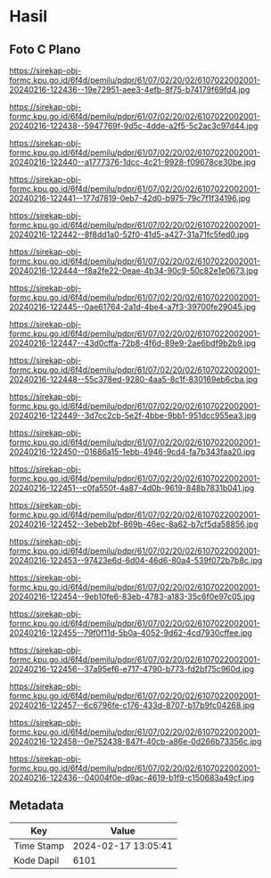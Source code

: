 # Hasil

## Foto C Plano

https://sirekap-obj-formc.kpu.go.id/6f4d/pemilu/pdpr/61/07/02/20/02/6107022002001-20240216-122436--19e72951-aee3-4efb-8f75-b74179f69fd4.jpg

https://sirekap-obj-formc.kpu.go.id/6f4d/pemilu/pdpr/61/07/02/20/02/6107022002001-20240216-122438--5947769f-9d5c-4dde-a2f5-5c2ac3c97d44.jpg

https://sirekap-obj-formc.kpu.go.id/6f4d/pemilu/pdpr/61/07/02/20/02/6107022002001-20240216-122440--a1777376-1dcc-4c21-9928-f09678ce30be.jpg

https://sirekap-obj-formc.kpu.go.id/6f4d/pemilu/pdpr/61/07/02/20/02/6107022002001-20240216-122441--177d7819-0eb7-42d0-b975-79c7f1f34196.jpg

https://sirekap-obj-formc.kpu.go.id/6f4d/pemilu/pdpr/61/07/02/20/02/6107022002001-20240216-122442--8f8dd1a0-52f0-41d5-a427-31a71fc5fed0.jpg

https://sirekap-obj-formc.kpu.go.id/6f4d/pemilu/pdpr/61/07/02/20/02/6107022002001-20240216-122444--f8a2fe22-0eae-4b34-90c9-50c82e1e0673.jpg

https://sirekap-obj-formc.kpu.go.id/6f4d/pemilu/pdpr/61/07/02/20/02/6107022002001-20240216-122445--0ae61764-2a1d-4be4-a7f3-39700fe29045.jpg

https://sirekap-obj-formc.kpu.go.id/6f4d/pemilu/pdpr/61/07/02/20/02/6107022002001-20240216-122447--43d0cffa-72b8-4f6d-89e9-2ae6bdf9b2b9.jpg

https://sirekap-obj-formc.kpu.go.id/6f4d/pemilu/pdpr/61/07/02/20/02/6107022002001-20240216-122448--55c378ed-9280-4aa5-8c1f-830169eb6cba.jpg

https://sirekap-obj-formc.kpu.go.id/6f4d/pemilu/pdpr/61/07/02/20/02/6107022002001-20240216-122449--3d7cc2cb-5e2f-4bbe-9bb1-951dcc955ea3.jpg

https://sirekap-obj-formc.kpu.go.id/6f4d/pemilu/pdpr/61/07/02/20/02/6107022002001-20240216-122450--01686a15-1ebb-4946-9cd4-fa7b343faa20.jpg

https://sirekap-obj-formc.kpu.go.id/6f4d/pemilu/pdpr/61/07/02/20/02/6107022002001-20240216-122451--c0fa550f-4a87-4d0b-9619-848b7831b041.jpg

https://sirekap-obj-formc.kpu.go.id/6f4d/pemilu/pdpr/61/07/02/20/02/6107022002001-20240216-122452--3ebeb2bf-869b-46ec-8a62-b7cf5da58856.jpg

https://sirekap-obj-formc.kpu.go.id/6f4d/pemilu/pdpr/61/07/02/20/02/6107022002001-20240216-122453--97423e6d-6d04-46d6-80a4-539f072b7b8c.jpg

https://sirekap-obj-formc.kpu.go.id/6f4d/pemilu/pdpr/61/07/02/20/02/6107022002001-20240216-122454--9eb10fe6-83eb-4783-a183-35c6f0e97c05.jpg

https://sirekap-obj-formc.kpu.go.id/6f4d/pemilu/pdpr/61/07/02/20/02/6107022002001-20240216-122455--79f0f11d-5b0a-4052-9d62-4cd7930cffee.jpg

https://sirekap-obj-formc.kpu.go.id/6f4d/pemilu/pdpr/61/07/02/20/02/6107022002001-20240216-122456--37a95ef6-e717-4790-b773-fd2bf75c960d.jpg

https://sirekap-obj-formc.kpu.go.id/6f4d/pemilu/pdpr/61/07/02/20/02/6107022002001-20240216-122457--6c6796fe-c176-433d-8707-b17b9fc04268.jpg

https://sirekap-obj-formc.kpu.go.id/6f4d/pemilu/pdpr/61/07/02/20/02/6107022002001-20240216-122458--0e752438-847f-40cb-a86e-0d266b73356c.jpg

https://sirekap-obj-formc.kpu.go.id/6f4d/pemilu/pdpr/61/07/02/20/02/6107022002001-20240216-122436--04004f0e-d9ac-4619-b1f9-c150683a49cf.jpg


## Metadata

| Key        | Value               |
| ---------- | ------------------- |
| Time Stamp | 2024-02-17 13:05:41 |
| Kode Dapil | 6101                |




